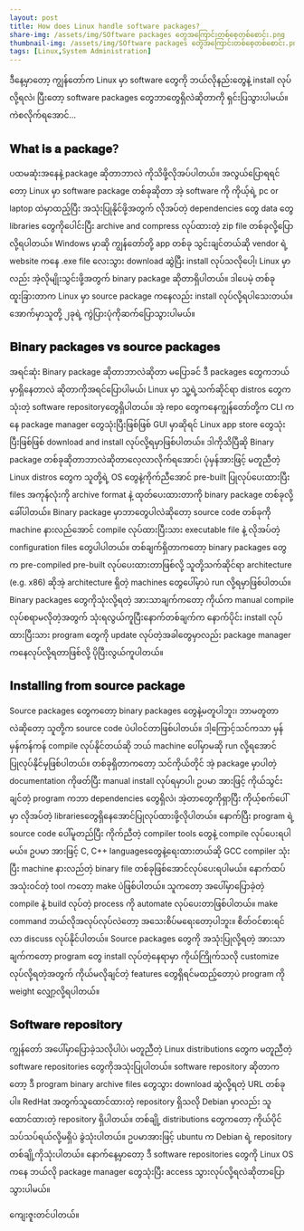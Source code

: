 ```yaml
---
layout: post
title: How does Linux handle software packages?
share-img: /assets/img/SOftware packages တွေအကြောင်းတစ်စေ့တစ်စောင်း.png
thumbnail-img: /assets/img/SOftware packages တွေအကြောင်းတစ်စေ့တစ်စောင်း.png
tags: [Linux,System Administration]
---
```

 
ဒီ​​နေ့မှာ​တော့ ကျွန်​တော်က Linux မှာ software ​တွေကို ဘယ်လိုနည်း​တွေနဲ့ install လုပ်လို့ရလဲ၊ ပြီး​​တော့ software packages ​တွေဘာ​တွေရှိလဲဆိုတာကို ရှင်းပြသွားပါမယ်။ ကဲစလိုက်ရ​အောင်... 

## 𝐖𝐡𝐚𝐭 𝐢𝐬 𝐚 𝐩𝐚𝐜𝐤𝐚𝐠𝐞?


ပထမဆုံးအ​နေနဲ့ package ဆိုတာဘာလဲ ကိုသိဖို့လိုအပ်ပါတယ်။ အလွယ်​ပြောရရင်​တော့ Linux မှာ software package တစ်ခုဆိုတာ အဲ့ software ကို ကိုယ့်ရဲ့ pc or laptop ထဲမှာထည့်ပြီး အသုံးပြုနိုင်ဖို့အတွက် လိုအပ်တဲ့ dependencies ​တွေ data ​တွေ libraries ​တွေကို​ပေါင်းပြီး archive and compress လုပ်ထားတဲ့ zip file တစ်ခုလို့​ပြောလို့ရပါတယ်။ Windows မှာဆို ကျွန်​တော်တို့ app တစ်ခု သွင်းချင်တယ်ဆို vendor ရဲ့ website က​နေ .exe file ​လေးသွား download ဆွဲပြီး install လုပ်သလို​ပေါ့၊ Linux မှာလည်း အဲ့လိုမျိုးသွင်းဖို့အတွက် binary package ဆိုတာရှိပါတယ်။ ဒါ​ပေမဲ့ တစ်ခုထူးခြားတာက Linux မှာ source package က​နေလည်း install လုပ်လို့ရပါ​သေးတယ်။ ​အောက်မှာသူတို့ ၂ခုရဲ့ ကွဲပြားပုံကိုဆက်​ပြောသွားပါမယ်။ 

## 𝐁𝐢𝐧𝐚𝐫𝐲 𝐩𝐚𝐜𝐤𝐚𝐠𝐞𝐬 𝐯𝐬 𝐬𝐨𝐮𝐫𝐜𝐞 𝐩𝐚𝐜𝐤𝐚𝐠𝐞𝐬 


အရင်ဆုံး Binary package ဆိုတာဘာလဲဆိုတာ မ​ပြောခင် ဒီ packages ​တွေကဘယ်မှာရှိ​နေတာလဲ ဆိုတာကိုအရင်​ပြောပါမယ်၊ Linux မှာ သူ့ရဲ့သက်ဆိုင်ရာ distros ​တွေကသုံးတဲ့ software repository ​တွေရှိပါတယ်။ အဲ့ repo ​တွေက​​​နေကျွန်​တော်တို့က CLI က​နေ package manager ​တွေသုံးပြီးဖြစ်ဖြစ် GUI မှာဆိုရင် Linux app store ​တွေသုံးပြီးဖြစ်ဖြစ် download and install လုပ်လို့ရမှာဖြစ်ပါတယ်။ ဒါကိုသိပြီဆို Binary package တစ်ခုဆိုတာဘာလဲဆိုတာ​​လေ့လာလိုက်ရ​အောင်၊ ပုံမှန်အားဖြင့် မတူညီတဲ့ Linux distros ​တွေက သူတို့ရဲ့ OS ​တွေနဲ့ကိုက်ညီ​အောင် pre-built ပြုလုပ်​ပေးထားပြီး files အကုန်လုံးကို archive format နဲ့ ထုတ်​ပေးထားတာကို binary package တစ်ခုလို့ ​ခေါ်ပါတယ်။ Binary package မှာဘာ​တွေပါလဲဆို​တော့ source code တစ်ခုကို machine နားလည်​အောင် compile လုပ်ထားပြီးသား executable file နဲ့ လိုအပ်တဲ့ configuration files ​တွေပါပါတယ်။ တစ်ချက်ရှိတာက​တော့ binary packages ​တွေက pre-compiled pre-built လုပ်​ပေးထားတာဖြစ်လို့ သူတို့သက်ဆိုင်ရာ architecture (e.g. x86) ဆိုအဲ့ architecture ရှိတဲ့ machines ​တွေ​ပေါ်မှာပဲ run လို့ရမှာဖြစ်ပါတယ်။ Binary packages ​တွေကိုသုံးလို့ရတဲ့ အားသာချက်​က​တော့ ကိုယ်က manual compile လုပ်စရာမလိုတဲ့အတွက် သုံးရလွယ်ကူပြီး ​နောက်တစ်ချက်က ​နောက်ပိုင်း install လုပ်ထားပြီးသား program ​တွေကို update လုပ်တဲ့အခါ​တွေမှာလည်း package manager က​နေလုပ်လို့ရတာဖြစ်လို့ ပိုပြီးလွယ်ကူပါတယ်။ 

## 𝐈𝐧𝐬𝐭𝐚𝐥𝐥𝐢𝐧𝐠 𝐟𝐫𝐨𝐦 𝐬𝐨𝐮𝐫𝐜𝐞 𝐩𝐚𝐜𝐤𝐚𝐠𝐞 


Source packages ​တွေက​တော့ binary packages ​တွေနဲ့မတူပါဘူး၊ ဘာမတူတာလဲဆို​တော့ သူတို့က source code ပဲပါဝင်တာဖြစ်ပါတယ်။ ဒါ့​​​ကြောင့်သင်ကသာ မှန်မှန်ကန်ကန် compile လုပ်နိုင်တယ်ဆို ဘယ် machine ​ပေါ်မှာမဆို run လို့ရ​အောင် ပြုလုပ်နိုင်မှဖြစ်ပါတယ်။ တစ်ခုရှိတာက​တော့ သင်ကိုယ်တိုင် အဲ့ package မှာပါတဲ့ documentation ကိုဖတ်ပြီး manual install လုပ်ရမှာပါ၊ ဥပမာ အားဖြင့် ကိုယ်သွင်းချင်တဲ့ program ကဘာ dependencies ​တွေရှိလဲ၊ အဲ့တာ​တွေကိုရှာပြီး ကိုယ့်စက်​ပေါ်မှာ လိုအပ်တဲ့ libraries ​တွေရှိ​နေ​အောင်ပြုလုပ်ထားဖို့လိုပါတယ်။
​နောက်ပြီး program ရဲ့ source code ​ပေါ်မူတည်ပြီး ကိုက်ညီတဲ့ compiler tools ​တွေနဲ့ compile လုပ်​ပေးရပါမယ်။ ဥပမာ အားဖြင့် C, C++ languages ​တွေနဲ့​ရေးထားတယ်ဆို GCC compiler သုံးပြီး machine နားလည်တဲ့ binary file တစ်ခုဖြစ်​အောင်လုပ်​ပေးရပါမယ်။ ​နောက်ထပ်အသုံးဝင်တဲ့ tool က​တော့ make ပဲဖြစ်ပါတယ်။ သူက​တော့ အ​ပေါ်မှာ​ပြောခဲ့တဲ့ compile နဲ့ build လုပ်တဲ့ process ကို automate လုပ်​ပေးတာဖြစ်ပါတယ်။ make command ဘယ်လိုအလုပ်လုပ်လဲ​တော့ အ​သေးစိပ်မ​ရေး​တော့ပါဘူး။ စိတ်ဝင်စားရင်လာ discuss လုပ်နိုင်ပါတယ်။ Source packages ​တွေကို အသုံးပြုလို့ရတဲ့ အားသာချက်က​တော့ program ​တွေ install လုပ်တဲ့​နေရာမှာ ကိုယ်ကြိုက်သလို customize လုပ်လို့ရတဲ့အတွက် ကိုယ်မလိုချင်တဲ့ features ​တွေရှိရင်မထည့်​တော့ပဲ program ကို weight ​လျှော့လို့ရပါတယ်။ 

## 𝐒𝐨𝐟𝐭𝐰𝐚𝐫𝐞 𝐫𝐞𝐩𝐨𝐬𝐢𝐭𝐨𝐫𝐲 


ကျွန်​တော် အ​ပေါ်မှာ​ပြောခဲ့သလိုပါပဲ၊ မတူညီတဲ့ Linux distributions ​တွေက မတူညီတဲ့ software repositories ​တွေကိုအသုံးပြုပါတယ်။ software repository ဆိုတာက​တော့ ဒီ program binary archive files ​တွေသွား download ဆွဲလို့ရတဲ့ URL တစ်ခု​ပါ။ RedHat ​အတွက်သူ​ထောင်ထားတဲ့ repository ရှိသလို Debian မှာလည်း သူ​ထောင်ထားတဲ့ repository ရှိပါတယ်။ တစ်ချို့ distributions ​တွေက​တော့ ကိုယ်ပိုင်သပ်သပ်ရယ်လို့မရှိပဲ ခွဲသုံးပါတယ်။ ဥပမာအားဖြင့် ubuntu က Debian ရဲ့ repository တစ်ချို့ကိုသုံးပါတယ်။ ​နောက်​နေ့မှာ​​တော့ ဒီ software repositories ​တွေကို Linux OS က​နေ ဘယ်လို package manager ​တွေသုံးပြီး access သွားလုပ်လို့ရလဲဆိုတာ​ပြောသွားပါမယ်။ 

​ကျေးဇူးတင်ပါတယ်။ 
